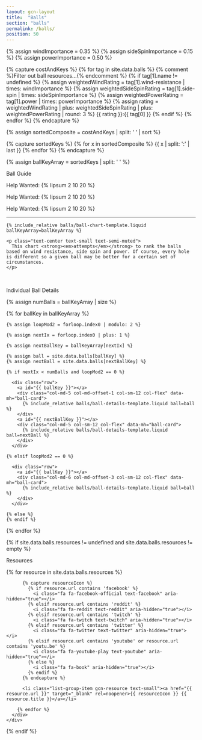 ```yaml
---
layout: gcn-layout
title:  "Balls"
section: "balls"
permalink: /balls/
position: 50
---
```


{% assign windImportance = 0.35 %}
{% assign sideSpinImportance = 0.15 %}
{% assign powerImportance = 0.50 %}

{% capture costAndKeys %}
  {% for tag in site.data.balls %}
    {% comment %}Filter out ball resources...{% endcomment %}
    {% if tag[1].name != undefined %}
      {% assign weightedWindRating = tag[1].wind-resistance | times: windImportance %}
      {% assign weightedSideSpinRating = tag[1].side-spin | times: sideSpinImportance %}
      {% assign weightedPowerRating = tag[1].power | times: powerImportance %}
      {% assign rating = weightedWindRating | plus: weightedSideSpinRating | plus: weightedPowerRating | round: 3 %}
      {{ rating }}:{{ tag[0] }}
    {% endif %}
  {% endfor %}
{% endcapture %}

{% assign sortedComposite = costAndKeys | split: ' ' | sort %}

{% capture sortedKeys %}
  {% for x in sortedComposite %}
    {{ x | split: ':' | last }}
  {% endfor %}
{% endcapture %}

{% assign ballKeyArray = sortedKeys | split: ' ' %}

<div class="row">
  <div class="col-md-5 col-md-offset-1 col-sm-12">
    <p class="lead text-center">Ball Guide</p>
    <p class="text-prototype">
      Help Wanted: {% lipsum 2 10 20 %}
    </p>
    <p class="text-prototype">
      Help Wanted: {% lipsum 2 10 20 %}
    </p>
    <p class="text-prototype">
      Help Wanted: {% lipsum 2 10 20 %}
    </p>

  </div>
  <div class="col-sm-12 visible-sm visible-xs">
    <hr>
  </div>
  <div class="col-md-5 col-sm-12">

    {% include_relative balls/ball-chart-template.liquid ballKeyArray=ballKeyArray %}

    <p class="text-center text-small text-semi-muted">
      This chart <strong><em>attempts</em></strong> to rank the balls based on wind resistance, side spin and power. Of course, every hole is different so a given ball may be better for a certain set of circumstances.
    </p>

  </div>
</div>

<br>

<p class="lead text-center">Individual Ball Details</p>

<div>

  {% assign numBalls = ballKeyArray | size %}

  {% for ballKey in ballKeyArray %}

    {% assign loopMod2 = forloop.index0 | modulo: 2 %}

    {% assign nextIx = forloop.index0 | plus: 1 %}

    {% assign nextBallKey = ballKeyArray[nextIx] %}

    {% assign ball = site.data.balls[ballKey] %}
    {% assign nextBall = site.data.balls[nextBallKey] %}

    {% if nextIx < numBalls and loopMod2 == 0 %}

      <div class="row">
        <a id="{{ ballKey }}"></a>
        <div class="col-md-5 col-md-offset-1 col-sm-12 col-flex" data-mh="ball-card">
          {% include_relative balls/ball-details-template.liquid ball=ball %}
        </div>
        <a id="{{ nextBallKey }}"></a>
        <div class="col-md-5 col-sm-12 col-flex" data-mh="ball-card">
          {% include_relative balls/ball-details-template.liquid ball=nextBall %}
        </div>
      </div>

    {% elsif loopMod2 == 0 %}

      <div class="row">
        <a id="{{ ballKey }}"></a>
        <div class="col-md-6 col-md-offset-3 col-sm-12 col-flex" data-mh="ball-card">
          {% include_relative balls/ball-details-template.liquid ball=ball %}
        </div>
      </div>

    {% else %}
    {% endif %}

  {% endfor %}

</div>

{% if site.data.balls.resources != undefined and site.data.balls.resources != empty %}

  <div class="row">
    <div class="col-lg-8 col-lg-offset-2 col-md-10 col-md-offset-1 col-sm-12">
      <p class="lead text-center">Resources</p>
      <div class="list-group">
        {% for resource in site.data.balls.resources %}

          {% capture resourceIcon %}
            {% if resource.url contains 'facebook' %}
              <i class="fa fa-facebook-official text-facebook" aria-hidden="true"></i>
            {% elsif resource.url contains 'reddit' %}
              <i class="fa fa-reddit text-reddit" aria-hidden="true"></i>
            {% elsif resource.url contains 'twitch' %}
              <i class="fa fa-twitch text-twitch" aria-hidden="true"></i>
            {% elsif resource.url contains 'twitter' %}
              <i class="fa fa-twitter text-twitter" aria-hidden="true"></i>
            {% elsif resource.url contains 'youtube' or resource.url contains 'youtu.be' %}
              <i class="fa fa-youtube-play text-youtube" aria-hidden="true"></i>
            {% else %}
              <i class="fa fa-book" aria-hidden="true"></i>
            {% endif %}
          {% endcapture %}

          <li class="list-group-item gcn-resource text-small"><a href="{{ resource.url }}" target="_blank" rel=noopener>{{ resourceIcon }} {{ resource.title }}</a></li>

        {% endfor %}
      </div>
    </div>
  </div>

{% endif %}
